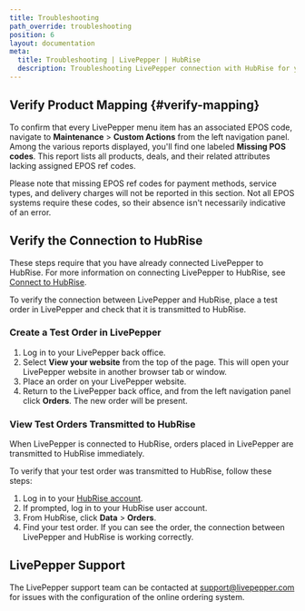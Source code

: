```yaml
---
title: Troubleshooting
path_override: troubleshooting
position: 6
layout: documentation
meta:
  title: Troubleshooting | LivePepper | HubRise
  description: Troubleshooting LivePepper connection with HubRise for your EPOS and other apps to work as a cohesive whole. Connect apps and synchronise your data.
---
```


## Verify Product Mapping {#verify-mapping}

To confirm that every LivePepper menu item has an associated EPOS code, navigate to **Maintenance** > **Custom Actions** from the left navigation panel. Among the various reports displayed, you'll find one labeled **Missing POS codes**. This report lists all products, deals, and their related attributes lacking assigned EPOS ref codes.

Please note that missing EPOS ref codes for payment methods, service types, and delivery charges will not be reported in this section. Not all EPOS systems require these codes, so their absence isn't necessarily indicative of an error.

## Verify the Connection to HubRise

These steps require that you have already connected LivePepper to HubRise. For more information on connecting LivePepper to HubRise, see [Connect to HubRise](/apps/livepepper/connect-hubrise).

To verify the connection between LivePepper and HubRise, place a test order in LivePepper and check that it is transmitted to HubRise.

### Create a Test Order in LivePepper

1. Log in to your LivePepper back office.
1. Select **View your website** from the top of the page. This will open your LivePepper website in another browser tab or window.
1. Place an order on your LivePepper website.
1. Return to the LivePepper back office, and from the left navigation panel click **Orders**. The new order will be present.

### View Test Orders Transmitted to HubRise

When LivePepper is connected to HubRise, orders placed in LivePepper are transmitted to HubRise immediately.

To verify that your test order was transmitted to HubRise, follow these steps:

1. Log in to your [HubRise account](https://manager.hubrise.com).
1. If prompted, log in to your HubRise user account.
1. From HubRise, click **Data** > **Orders**.
1. Find your test order. If you can see the order, the connection between LivePepper and HubRise is working correctly.

## LivePepper Support

The LivePepper support team can be contacted at support@livepepper.com for issues with the configuration of the online ordering system.
